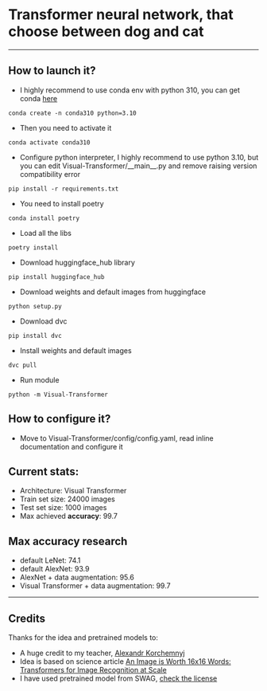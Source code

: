 # Transformer neural network, that choose between dog and cat
***
## How to launch it?
- I highly recommend to use conda env with python 310, you can get conda [here](https://www.anaconda.com/download)
```shell
conda create -n conda310 python=3.10
```
- Then you need to activate it
```shell
conda activate conda310
```
- Configure python interpreter, I highly recommend to use python 3.10, 
but you can edit Visual-Transformer/\_\_main__.py and remove raising version compatibility error
```shell
pip install -r requirements.txt
```
- You need to install poetry
```shell
conda install poetry
```
- Load all the libs
```shell
poetry install
```
- Download huggingface_hub library
```shell
pip install huggingface_hub
```
- Download weights and default images from huggingface
```shell
python setup.py
```
- Download dvc
```shell
pip install dvc
```
- Install weights and default images
```shell
dvc pull
```
- Run module
```shell
python -m Visual-Transformer
```

## How to configure it?
- Move to Visual-Transformer/config/config.yaml, read inline documentation and configure it

## Current stats:
- Architecture: Visual Transformer
- Train set size: 24000 images
- Test set size: 1000 images
- Max achieved **accuracy**: 99.7

## Max accuracy research
- default LeNet: 74.1
- default AlexNet: 93.9
- AlexNet + data augmentation: 95.6
- Visual Transformer + data augmentation: 99.7

***
## Credits
Thanks for the idea and pretrained models to:
- A huge credit to my teacher, [Alexandr Korchemnyj](https://github.com/Yessense)
- Idea is based on science article
[An Image is Worth 16x16 Words: Transformers for Image Recognition at Scale](https://arxiv.org/abs/2010.11929)
- I have used pretrained model from SWAG, [check the license](https://github.com/facebookresearch/SWAG/blob/main/LICENSE)
